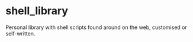 # shell_library
Personal library with shell scripts found around on the web, customised or self-written.
